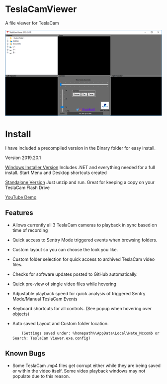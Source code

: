 # TeslaCamViewer  
A file viewer for TeslaCam


![TeslaCamViewer](https://github.com/NateMccomb/TeslaCamViewer/blob/master/TeslaCam%20Viewer/Resources/TeslaCamViewer-2019.19.1.png)

Install
======================================
I have included a precompiled version in the Binary folder for easy install.

Version 2019.20.1

[Windows Installer Version](Binary/Installer-TeslaCamerViewer-2019.20.1.zip) Includes .NET and everything needed for a full install. Start Menu and Desktop shortcuts created

[Standalone Version](Binary/Standalone-TeslaCamViewer-2019.20.1.zip) Just unzip and run. Great for keeping a copy on your TeslaCam Flash Drive

[YouTube Demo](https://youtu.be/DXO11PsjMOY)

Features
--------
* Allows currently all 3 TeslaCam cameras to playback in sync based on time of recording
* Quick access to Sentry Mode triggered events when browsing folders.
* Custom layout so you can choose the look you like. 
* Custom folder selection for quick access to archived TeslaCam video files.
* Checks for software updates posted to GitHub automatically.
* Quick pre-view of single video files while hovering
* Adjustable playback speed for quick analysis of triggered Sentry Mode/Manual TeslaCam Events
* Keyboard shortcuts for all controls.  (See popup when hovering over objects)
* Auto saved Layout and Custom folder location. 

          (Settings saved under: %homepath%\AppData\Local\Nate_Mccomb or Search: TeslaCam Viewer.exe.config)



Known Bugs
-------
* Some TeslaCam .mp4 files get corrupt either while they are being saved or within the video itself. Some video playback windows may not populate due to this reason. 

